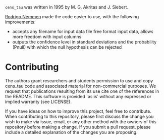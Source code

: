 `cens_tau` was written in 1995 by M. G. Akritas and J. Siebert. 

[Rodrigo Nemmen](https://rodrigonemmen.com) made the code easier to use, with the following improvements: 

- accepts any filename for input data file
 free format input data, allows more freedom with input columns
- outputs the confidence level in standard deviations and the probability (Pnull) with which the null hypothesis can be rejected 

# Contributing

The authors grant researchers and students permission to
use and copy cens_tau code and associated material for non-commercial purposes.  We request that publications resulting from its use cite one of the references in the README.  This software is provided `as is' without any expressed or implied warranty (see LICENSE).  

If you have ideas on how to improve this project, feel free to contribute. When contributing to this repository, please first discuss the change you wish to make via issue, email, or any other method with the owners of this repository before making a change. If you submit a pull request, please include a detailed explanation of the changes you are proposing.